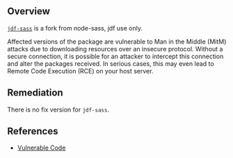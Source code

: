 ## Overview
[`jdf-sass`](https://www.npmjs.com/package/jdf-sass) is a fork from node-sass, jdf use only.

Affected versions of the package are vulnerable to Man in the Middle (MitM) attacks due to downloading resources over an insecure protocol. Without a secure connection, it is possible for an attacker to intercept this connection and alter the packages received. In serious cases, this may even lead to Remote Code Execution (RCE) on your host server.

## Remediation
There is no fix version for `jdf-sass`.

## References
- [Vulnerable Code](https://github.com/wshxbqq/jdf-sass/blob/master/scripts/install.js#L53)

